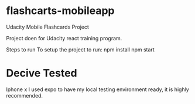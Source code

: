 # flashcarts-mobileapp

Udacity Mobile Flashcards Project

Project doen for Udacity react training program.

Steps to run To setup the project to run: npm install npm start


# Decive Tested 

Iphone x
I used expo to have my local testing environment ready, it is highly recommended.



